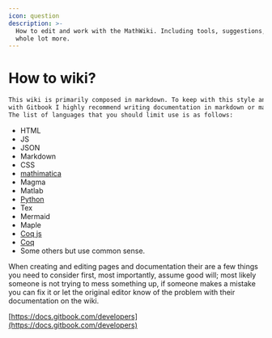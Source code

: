```yaml
---
icon: question
description: >-
  How to edit and work with the MathWiki. Including tools, suggestions, and a
  whole lot more.
---
```


# How to wiki?

```markdown
This wiki is primarily composed in markdown. To keep with this style and to stay compatible
with Gitbook I highly recommend writing documentation in markdown or markdown adjacent languages.
The list of languages that you should limit use is as follows:

```

* HTML
* JS
* JSON
* Markdown
* CSS
* [mathimatica](tools.md)
* Magma
* Matlab
* [Python](https://python.org)
* Tex
* Mermaid
* Maple
* [Coq js](tools.md)
* [Coq](tools.md)
* Some others but use common sense.

When creating and editing pages and documentation their are a few things you need to consider first, most importantly, assume good will; most likely someone is not trying to mess something up, if someone makes a mistake you can fix it or let the original editor know of the problem with their documentation on the wiki.

[https://docs.gitbook.com/developers](https://docs.gitbook.com/developers)
